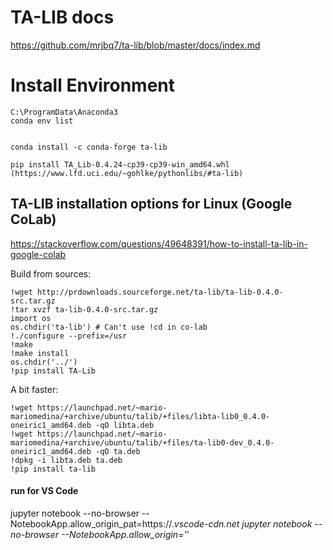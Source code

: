 # TA-LIB docs
https://github.com/mrjbq7/ta-lib/blob/master/docs/index.md

# Install Environment
````
C:\ProgramData\Anaconda3
conda env list


conda install -c conda-forge ta-lib

pip install TA_Lib-0.4.24-cp39-cp39-win_amd64.whl
(https://www.lfd.uci.edu/~gohlke/pythonlibs/#ta-lib)
````

## TA-LIB installation options for Linux (Google CoLab)
https://stackoverflow.com/questions/49648391/how-to-install-ta-lib-in-google-colab

Build from sources:
````
!wget http://prdownloads.sourceforge.net/ta-lib/ta-lib-0.4.0-src.tar.gz 
!tar xvzf ta-lib-0.4.0-src.tar.gz
import os
os.chdir('ta-lib') # Can't use !cd in co-lab
!./configure --prefix=/usr
!make
!make install
os.chdir('../')
!pip install TA-Lib
````
A bit faster:
````
!wget https://launchpad.net/~mario-mariomedina/+archive/ubuntu/talib/+files/libta-lib0_0.4.0-oneiric1_amd64.deb -qO libta.deb
!wget https://launchpad.net/~mario-mariomedina/+archive/ubuntu/talib/+files/ta-lib0-dev_0.4.0-oneiric1_amd64.deb -qO ta.deb
!dpkg -i libta.deb ta.deb
!pip install ta-lib
````
#### run for VS Code
jupyter notebook --no-browser --NotebookApp.allow_origin_pat=https://.*vscode-cdn\.net
jupyter notebook --no-browser --NotebookApp.allow_origin='*'
